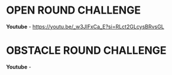 # OPEN ROUND CHALLENGE
**Youtube** - https://youtu.be/_w3JlFxCa_E?si=RLct2GLcysBRvsGL
# OBSTACLE ROUND CHALLENGE
**Youtube** - 
